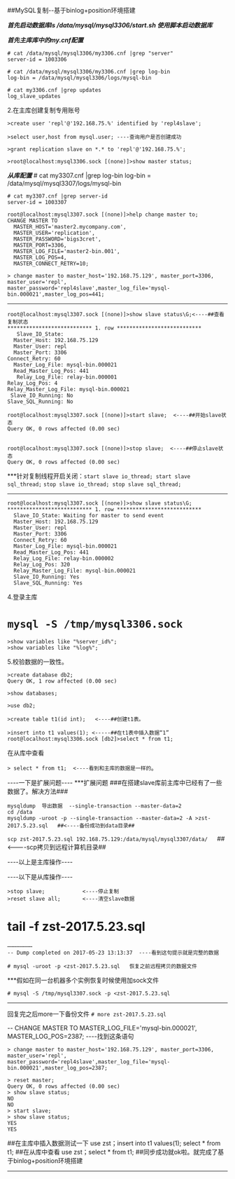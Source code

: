 ##MySQL复制--基于binlog+position环境搭建

***首先启动数据库ls /data/mysql/mysql3306/start.sh 使用脚本启动数据库***

***首先主库库中的my.cnf配置***

    # cat /data/mysql/mysql3306/my3306.cnf |grep "server"
    server-id = 1003306
    
    # cat /data/mysql/mysql3306/my3306.cnf |grep log-bin
    log-bin = /data/mysql/mysql3306/logs/mysql-bin

    # cat my3306.cnf |grep updates
    log_slave_updates

2.在主库创建复制专用账号
    
    >create user 'repl'@'192.168.75.%' identified by 'repl4slave';
    
    >select user,host from mysql.user; ----查询用户是否创建成功
    
    >grant replication slave on *.* to 'repl'@'192.168.75.%';
    
    >root@localhost:mysql3306.sock [(none)]>show master status;
 

***从库配置***
    # cat my3307.cnf |grep log-bin
    log-bin = /data/mysql/mysql3307/logs/mysql-bin
    
    # cat my3307.cnf |grep server-id
    server-id = 1003307
    
    root@localhost:mysql3307.sock [(none)]>help change master to;
    CHANGE MASTER TO
      MASTER_HOST='master2.mycompany.com',
      MASTER_USER='replication',
      MASTER_PASSWORD='bigs3cret',
      MASTER_PORT=3306,
      MASTER_LOG_FILE='master2-bin.001',
      MASTER_LOG_POS=4,
      MASTER_CONNECT_RETRY=10;
  
    > change master to master_host='192.168.75.129', master_port=3306, master_user='repl', master_password='repl4slave',master_log_file='mysql-bin.000021',master_log_pos=441;

----------

    root@localhost:mysql3307.sock [(none)]>show slave status\G;<----##查看复制状态
    *************************** 1. row ***************************
       Slave_IO_State: 
      Master_Host: 192.168.75.129
      Master_User: repl
      Master_Port: 3306
    Connect_Retry: 60
      Master_Log_File: mysql-bin.000021
      Read_Master_Log_Pos: 441
       Relay_Log_File: relay-bin.000001
    Relay_Log_Pos: 4
    Relay_Master_Log_File: mysql-bin.000021
     Slave_IO_Running: No
    Slave_SQL_Running: No
    
    root@localhost:mysql3307.sock [(none)]>start slave;  <----##开始slave状态
    Query OK, 0 rows affected (0.00 sec)
    
    
    root@localhost:mysql3307.sock [(none)]>stop slave;  <----##停止slave状态
    Query OK, 0 rows affected (0.00 sec)


***针对复制线程开启关闭：`start slave io_thread; start slave sql_thread;`
					  `stop slave io_thread; stop slave sql_thread;`
***
    root@localhost:mysql3307.sock [(none)]>show slave status\G;
    *************************** 1. row ***************************
      Slave_IO_State: Waiting for master to send event
      Master_Host: 192.168.75.129
      Master_User: repl
      Master_Port: 3306
      Connect_Retry: 60
      Master_Log_File: mysql-bin.000021
      Read_Master_Log_Pos: 441
      Relay_Log_File: relay-bin.000002
      Relay_Log_Pos: 320
      Relay_Master_Log_File: mysql-bin.000021
      Slave_IO_Running: Yes
      Slave_SQL_Running: Yes
			


  4.登录主库
# `mysql -S /tmp/mysql3306.sock`
    >show variables like "%server_id%";
    >show variables like "%log%";

5.校验数据的一致性。

    >create database db2;
    Query OK, 1 row affected (0.00 sec)

    >show databases;
    
    >use db2;

    >create table t1(id int);   <----##创建t1表。
    
    >insert into t1 values(1); <-----##在t1表中插入数据“1”
    root@localhost:mysql3306.sock [db2]>select * from t1;

在从库中查看

`> select * from t1;  <----看到和主库的数据是一样的`。


----一下是扩展问题----
***扩展问题
###在搭建slave库前主库中已经有了一些数据了。解决方法###

    mysqldump  导出数据  --single-transaction --master-data=2
    cd /data
    mysqldump -uroot -p --single-transaction --master-data=2 -A >zst-2017.5.23.sql   ##<----备份成功到data目录##

`scp zst-2017.5.23.sql 192.168.75.129:/data/mysql/mysql3307/data/	`##<----scp拷贝到远程计算机目录##

----以上是主库操作----

----以下是从库操作----

    >stop slave;			<----停止复制
    >reset slave all;		<----清空slave数据
# tail -f zst-2017.5.23.sql
	……………………
	-- Dump completed on 2017-05-23 13:13:37  ----看到这句提示就是完整的数据

    # mysql -uroot -p <zst-2017.5.23.sql   恢复之前远程拷贝的数据文件

***假如在同一台机器多个实例恢复时候使用加sock文件

    # mysql -S /tmp/mysql3307.sock -p <zst-2017.5.23.sql
***

回复完之后more一下备份文件
`# more zst-2017.5.23.sql` 

-- CHANGE MASTER TO MASTER_LOG_FILE='mysql-bin.000021', MASTER_LOG_POS=2387; ----找到这条语句

    > change master to master_host='192.168.75.129', master_port=3306, master_user='repl', master_password='repl4slave',master_log_file='mysql-bin.000021',master_log_pos=2387;
    
    > reset master;
    Query OK, 0 rows affected (0.00 sec)
    > show slave status;
    NO
    NO
    > start slave;
    > show slave status;
    YES
    YES
##在主库中插入数据测试一下
    use zst；insert into t1 values(1); select * from t1; 
##在从库中查看
    use zst；select * from t1;
##同步成功就ok啦。就完成了基于binlog+position环境搭建
***











